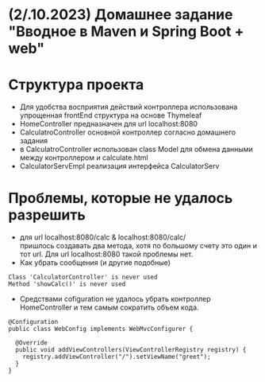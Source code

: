 # (2/.10.2023) Домашнее задание "Вводное в Maven и Spring Boot + web"

# Структура проекта
- Для удобства восприятия действий контроллера использована упрощенная frontEnd структура на основе Thymeleaf
- HomeController предназначен для url localhost:8080
- CalculatroController основной контроллер согласно домашнего задания
- в CalculatroController использован class Model для обмена данными между контроллером и  calculate.html
- CalculatorServEmpl реализация интерфейса CalculatorServ  

# Проблемы, которые не удалось разрешить
- для url localhost:8080/calc & localhost:8080/calc/  
  пришлось создавать два метода, хотя по большому счету это один и тот url.
  Для url localhost:8080 такой проблемы нет.
- Как убрать сообщения (и другие подобные)
```
Class 'CalculatorController' is never used
Method 'showCalc()' is never used
```

- Средствами cofiguration не удалось убрать контроллер HomeController и тем самым сократить объем кода.
```
@Configuration
public class WebConfig implements WebMvcConfigurer {

  @Override
  public void addViewControllers(ViewControllerRegistry registry) {
    registry.addViewController("/").setViewName("greet");
  }
}
```

